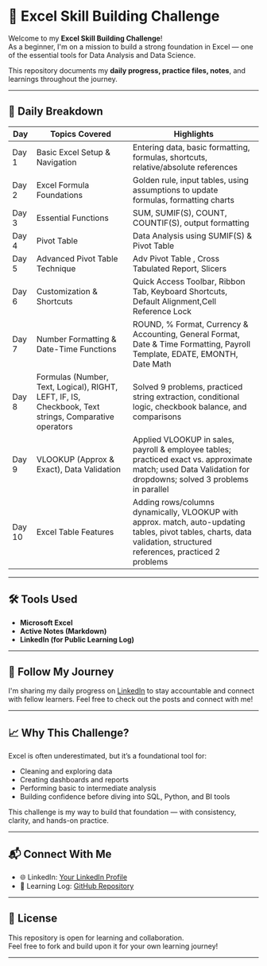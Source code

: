 # 🧠 Excel Skill Building Challenge

Welcome to my **Excel Skill Building Challenge**!  
As a beginner, I'm on a mission to build a strong foundation in Excel — one of the essential tools for Data Analysis and Data Science.

This repository documents my **daily progress, practice files, notes**, and learnings throughout the journey.

---

## 📅 Daily Breakdown

|  Day  | Topics Covered | Highlights |
|-------|----------------|------------|
| Day 1 | Basic Excel Setup & Navigation | Entering data, basic formatting, formulas, shortcuts, relative/absolute references |
| Day 2 | Excel Formula Foundations | Golden rule, input tables, using assumptions to update formulas, formatting charts |
| Day 3 | Essential Functions | SUM, SUMIF(S), COUNT, COUNTIF(S), output formatting |
| Day 4 | Pivot Table | Data Analysis using SUMIF(S) & Pivot Table |
| Day 5 | Advanced Pivot Table Technique | Adv Pivot Table , Cross Tabulated Report, Slicers |
| Day 6 | Customization & Shortcuts | Quick Access Toolbar, Ribbon Tab, Keyboard Shortcuts, Default Alignment,Cell Reference Lock |
| Day 7 | Number Formatting & Date-Time Functions | ROUND, % Format, Currency & Accounting, General Format, Date & Time Formatting, Payroll Template, EDATE, EMONTH, Date Math |
| Day 8 | Formulas (Number, Text, Logical), RIGHT, LEFT, IF, IS, Checkbook, Text strings, Comparative operators	| Solved 9 problems, practiced string extraction, conditional logic, checkbook balance, and comparisons
| Day 9 | VLOOKUP (Approx & Exact), Data Validation | Applied VLOOKUP in sales, payroll & employee tables; practiced exact vs. approximate match; used Data Validation for dropdowns; solved 3 problems in parallel
| Day 10 | Excel Table Features | Adding rows/columns dynamically, VLOOKUP with approx. match, auto-updating tables, pivot tables, charts, data validation, structured references, practiced 2 problems
---

## 🛠 Tools Used

- **Microsoft Excel**
- **Active Notes (Markdown)**
- **LinkedIn (for Public Learning Log)**

---

## 📢 Follow My Journey

I'm sharing my daily progress on [LinkedIn](https://www.linkedin.com/in/rosalint-celcia-324320242/) to stay accountable and connect with fellow learners. Feel free to check out the posts and connect with me!

---

## 📈 Why This Challenge?

Excel is often underestimated, but it’s a foundational tool for:
- Cleaning and exploring data
- Creating dashboards and reports
- Performing basic to intermediate analysis
- Building confidence before diving into SQL, Python, and BI tools

This challenge is my way to build that foundation — with consistency, clarity, and hands-on practice.

---

## 📬 Connect With Me

- 🌐 LinkedIn: [Your LinkedIn Profile](https://www.linkedin.com/in/rosalint-celcia-324320242/)
- 🧠 Learning Log: [GitHub Repository](https://github.com/RosalintCelcia)

---

## 📘 License

This repository is open for learning and collaboration.  
Feel free to fork and build upon it for your own learning journey!

---

